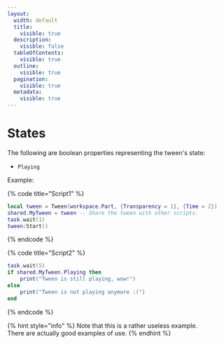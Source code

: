 ```yaml
---
layout:
  width: default
  title:
    visible: true
  description:
    visible: false
  tableOfContents:
    visible: true
  outline:
    visible: true
  pagination:
    visible: true
  metadata:
    visible: true
---
```


# States

The following are boolean properties representing the tween's state:

* `Playing`



Example:

{% code title="Script1" %}
```lua
local tween = Tween(workspace.Part, {Transparency = 1}, {Time = 2})
shared.MyTween = tween -- Share the tween with other scripts.
task.wait(1)
tween:Start()
```
{% endcode %}

{% code title="Script2" %}
```lua
task.wait(5)
if shared.MyTween.Playing then
	print("Tween is still playing, wow!")
else
	print("Tween is not playing anymore :(")
end
```
{% endcode %}

{% hint style="info" %}
Note that this is a rather useless example.\
There are actually good examples of use.
{% endhint %}

